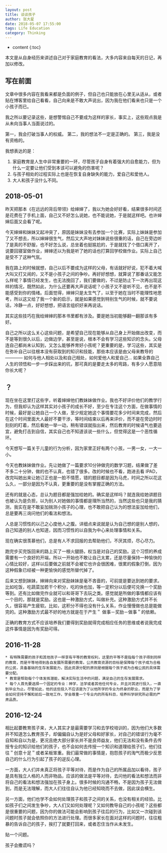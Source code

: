 ```yaml
---
layout: post
title: 谈谈孩子
author: 张大星
date: 2018-05-07 17:55:00
tags: Life Education
category: Thinking
---
```


* content
{:toc}

本文是从自身经历来讲述自己对于家庭教育的看法，大多内容来自每天的日记，再加以修改。




## 写在前面

文章中很多内容在我看来都是负面的例子，但自己也只能放在心里无从适从，或者贴在博客里给自己看看，自己向来是不敢大声说出，因为我在他们看来也只是一个小孩子而已。

我之所以要记录这些，是想警惕自己不要成为这样的家长，事实上，这些观点我是从未向当事人当面说过的。

第一，我会打破当事人的权威。
第二，我的想法不一定是正确的。
第三，我是没有资格的。

我想表达的是：

1. 家庭教育是人生中非常重要的一环，尽管孩子自身有着强大的自愈能力，但为什么一定要让他们受到本该可以避免的伤害呢？
2. 与孩子相处的过程实际上也是在恢复自身缺失的能力，爱自己和爱他人。
3. 大人和孩子没什么不同。

## 2018-05-01

昨天把那本《在远远的背后带领》给婶婶了，我以为她会好好看，结果很多时间还是花费在了手机上面，自己又不好怎么说她，也不能说她，于是就这样吧。也许婶婶后面又会看了呢。

今天婶婶和妹妹又起冲突了，原因是妹妹没有去参加一个比赛，实际上妹妹是参加了又不想去，所以婶婶很生气，然后又大声地对妹妹说些很重的话，自己在旁边听了是真的不舒服，也不好怎么说，总坐着也挺尴尬的，于是就找了个借口离开了，说要回寝室做作业，婶婶还以为我是听了她的话也打算回学校做作业。实际上自己是受不了这种气氛。

我在路上的时候就想，自己以后不要成为这样的父母，有话就好好说，犯不着大喊大叫又打又闹的，又不是小孩子之间的争吵。再好好想想，就算说了那番话又能怎么样呢？事情已经发生，也无法挽回了，我们要做的，不过是防止下一次再出现这样的情况，既然如此，为什么还要再大声说话呢？小孩子又不是听不见，也不是不能感受到你的情绪。后面觉得，婶婶只是太生气了，以至于她在当时不能理性地思考，所以这又给了我一个新的启示，就是如果感觉到特别生气的时候，就不要说话，冷静一点，好好想想，把语言组织好来再说话。

其实这些技巧在我给婶婶的那本书里都有涉及。要是她当初能够翻一翻那该有多好。

自己之所以这么关心这些问题，是希望自己现在能够从自己身上开始做出改变，而不是等到很久以后，边做边学，甚至是说，根本不会有学习这些知识的念头。父母连自己都尚未认知到，又怎么能够养育好小孩呢？更重要的是，学习这些，其实是在弥补自己以往根本没有获取到的知识和技能，那些本应该是由父母来教导的 ———— 如何与他人相处以及和自己相处，如何爱他人和爱自己... 如果全靠自己人生的领悟和一步一步踩出来的坑，那可真的是要走太多的弯路，有多少人愿意陪你长大呢？


## ？

现在坐在这里打这些字，听着婶婶他们教妹妹做作业。我也不好评价他们的教学行为，但我却认为这样其实对小孩子的成长不好，至少在专注这个方面，在做事情的时候，最好是让她自己一个人做，至少规定她这个事情要花多少时间来完成，然后在这个时间里面大人最好不要干涉，等时间结束以后再来评价，而不是在旁边时时刻刻的盯着，然后看她一举一动，稍有错误就指出来，然后教育的时候语气也要适宜，避免打击到自信，其实自己也不知道该说一些什么，但觉得这是一个恶性循环。

今天想写一篇关于儿童的行为分析，因为家里正好有两个小孩，一男一女，一大一小。

今天也教妹妹做作业。先让她做了一篇要求10分钟做完的数学习题，结果做了差不多二十分钟，做的也不认真，也错了很多。改的时候也不看，跑进去看 IPAD，改完叫她出来让她订正也是一脸不情愿，错的题目都是因为马虎，时间之所以花这么久，一部分是因为不认真，更重要的是没有掌握正确的方法。

还有的就是心态，总认为题目都是强加给她的。确实是这样吗？就连我给她讲题目也被认为是负担，以为别人对她做的事情都是理所当然的，当然这些也只是我的猜测，我实在是不敢妄加揣测小孩子的心理，也不敢把自己认为的想法妄加给他们，总是要再三询问他们的看法和想法。

人总是习惯性的以己之心度他人之腹。详细点来说就是认为自己想的是别人想的，自己知道的别人也知道，因而习惯性的以自我为中心来处理事情和关系。

现在确实很羡慕他们，总是有人不求回报的去帮助他们，不厌其烦，尽心尽力。

跑完步买完饭回来的路上买了一根火腿肠，权当是对自己的奖励。这个习惯的养成需要有一个良好的开端，所以一开始也不敢让自己太累，还是尽量保持一种愉快的心情比较好，这样以后要做之前就不会被它也许会很困难，很累的假象打倒，因为这种假象已经被一种更愉快的感觉所替代掉了。

后来又想到妹妹，婶婶向来对奖励妹妹是毫不吝啬的，可前提是要达到她的要求。比如吃饭，吃蔬菜加若干个积分，吃的快也加，等一定积分以后便可兑换一个奖励等到。还有比如做完作业就可以和哥哥下去玩之类。感觉就是所做的事情都应该有一个目的，那就是奖励。这也是一种激励方式，叫做补充。这种激励方式并不长久，很容易产生疲软。比如，这积分不得也没有什么关系，作业慢慢做也总是能做完的。这种激励方式最不好的地方就是在于产生＂ 做事－奖励－做事＂的依赖。

正确的教育方式不应该培养我们要得到奖励就得完成相应任务的思维或者说我完成这件事情是因为有奖励可得。



## 2016-11-28

	* 有特殊需要的孩子和其他孩子一样享有平等的教育权利，这里的平等不是指每个孩子得到同样的教育，而是平等地得到各自发展所需要的教育。公共教育资源的目标是保障每个孩子成为合格的公民，具备基础的生存发展能力，因此资源分配的原则是根据每个孩子成为合格公民的具体需要分配。
	* 教育是帮助每个个体发挥潜能，解决实际生活中的问题，满足自己的生存发展需求。
	* 每个人首先要选择一个固定的专业：神学，法学或者其他任何专业，并且对其进行投入，一直到毕业为止。尽管如此，他的这些投入不应该是为了以他所学的专业为终身的职业，而是为了学会如何坚持不懈和前后一致地工作，学会尊重一个专业内的所有科目，培养科学研究所必需的严肃品质。

## 2016-12-24

相比起要教育孩子来，大人其实才是最需要学习和去学校培训的，因为他们大多数并不知道怎么教育孩子，却偏偏自认为是好父母和好家长，对自己的错误行为毫不自知和自以为是，更况且绝大部分家长并不是良师益友，他们无法和没有条件去传授专业的知识给他们的孩子，也不会如何去传授一个知识和道理给孩子们，他们往往＂创意十足＂或者呆板笨重。我们最常做的事情是，抱怨孩子的淘气而极少反思自己的什么行为引起了孩子的逆反心理。

一方面，大人们并未真正将孩子平等对待，而是作为自己的所属品加以看待，孩子是具有独立人格的人而非物品，应该的做法是平等对待，去问他的看法和想法而非将自己的看法和想法强加在孩子身上。很多时候的沟通不畅，不是因为孩子无法做到，而是无法理解，而大人们往往自认为他已经知晓而不去做，因此误会横生。

另一方面，他们也学不会如何处理孩子和孩子之间的关系，也没有相关的经验。比如孩子们之间发生争吵，大人们又如何处理呢？又如何教导自己的小孩呢？这些都是很重要的问题，因为你的做法可能会影响到孩子往后的行为，比如又一次碰到该问题时孩子就会依照你的方法进行处理。而很多家长在面对这样的问题时，往往粗暴的告诉自己的孩子，挨打了就要打回来，或者忍住当作从未发生。

贴一个问题。

孩子会撒谎吗？









